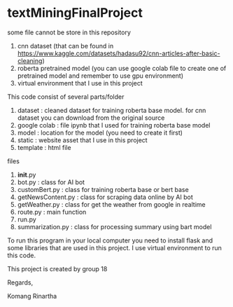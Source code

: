 # textMiningFinalProject

some file cannot be store in this repository
1. cnn dataset (that can be found in https://www.kaggle.com/datasets/hadasu92/cnn-articles-after-basic-cleaning)
2. roberta pretrained model (you can use google colab file to create one of pretrained model and remember to use gpu environment)
3. virtual environment that I use in this project

This code consist of several parts/folder
1. dataset : cleaned dataset for training roberta base model. for cnn dataset you can download from the original source
2. google colab : file ipynb that I used for training roberta base model
3. model : location for the model (you need to create it first)
4. static : website asset that I use in this project
5. template : html file

files
1. __init__.py
2. bot.py : class for AI bot 
3. customBert.py : class for training roberta base or bert base
4. getNewsContent.py : class for scraping data online by AI bot
5. getWeather.py : class for get the weather from google in realtime
5. route.py : main function
6. run.py
7. summarization.py : class for processing summary using bart model

To run this program in your local computer you need to install flask and some libraries that are used in this project. I use virtual environment to run this code.


This project is created by
group 18

Regards,

Komang Rinartha

